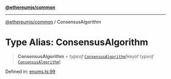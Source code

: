 [**@ethereumjs/common**](../README.md)

***

[@ethereumjs/common](../README.md) / ConsensusAlgorithm

# Type Alias: ConsensusAlgorithm

> **ConsensusAlgorithm** = *typeof* [`ConsensusAlgorithm`](../variables/ConsensusAlgorithm.md)\[keyof *typeof* [`ConsensusAlgorithm`](../variables/ConsensusAlgorithm.md)\]

Defined in: [enums.ts:99](https://github.com/ethereumjs/ethereumjs-monorepo/blob/master/packages/common/src/enums.ts#L99)

